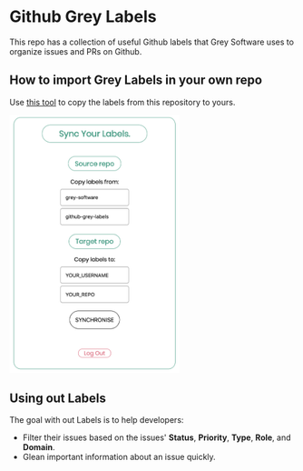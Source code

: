 # Github Grey Labels

This repo has a collection of useful Github labels that Grey Software uses to organize issues and PRs on Github.

## How to import Grey Labels in your own repo

Use [this tool](https://label-sync.herokuapp.com/) to copy the labels from this repository to yours. 

  <a href="https://label-sync.herokuapp.com/" target="_blank">
    <img alt="Label Sync tool" width="300" src="https://github.com/grey-software/github-grey-labels/raw/master/label-sync-tool.png">
  </a>

## Using out Labels

The goal with out Labels is to help developers:

- Filter their issues based on the issues' __Status__, __Priority__, __Type__, __Role__, and __Domain__.  
- Glean important information about an issue quickly. 
